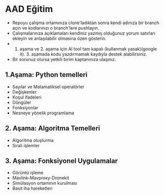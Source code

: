 # AAD Eğitim
- Repoyu çalışma ortamınıza clone'ladıktan sonra kendi adınıza bir branch açın ve kodlarınızı o branch'lere pushlayın.
- Çalışmalarınıza açıklamaları kendiniz yazmış olduğunuz yorum satırları ekleyin ve anlaşılabilir olmasına özen gösterin.
- 1. aşama ve 2. aşama için AI tool tam kapalı (kullanmak yasak)(google it). 3. aşamada kodu yazdırmamak kaydıyla destek alabilirsiniz.
- Bir sorunuz olursa yetkili birim kaptanınıza ulaşınız.

## 1.Aşama: Python temelleri

- Sayılar ve Matamatiksel operatörler
- Değişkenler
- Koşul ifadeleri
- Döngüler
- Fonksiyonlar
- Nesneye yönelik programlama

## 2. Aşama: Algoritma Temelleri

- Algoritma oluşturma
- Sıralı işlemler

## 3. Aşama: Fonksiyonel Uygulamalar
- Görüntü işleme
- Mavlink-Mavproxy-Dronekit
- Simülasyon ortamının kurulması
- Basit iha hareketleri
